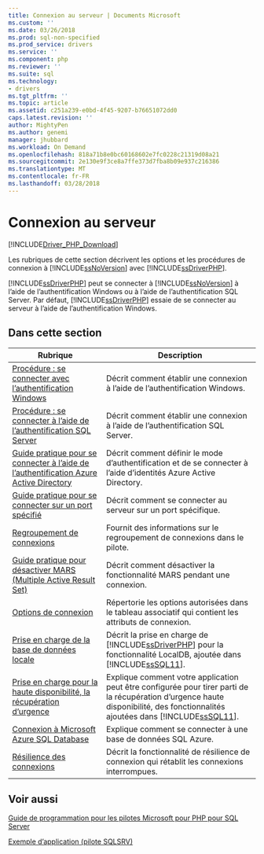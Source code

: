 ```yaml
---
title: Connexion au serveur | Documents Microsoft
ms.custom: ''
ms.date: 03/26/2018
ms.prod: sql-non-specified
ms.prod_service: drivers
ms.service: ''
ms.component: php
ms.reviewer: ''
ms.suite: sql
ms.technology:
- drivers
ms.tgt_pltfrm: ''
ms.topic: article
ms.assetid: c251a239-e0bd-4f45-9207-b76651072dd0
caps.latest.revision: ''
author: MightyPen
ms.author: genemi
manager: jhubbard
ms.workload: On Demand
ms.openlocfilehash: 818a71b8e0bc60168602e7fc0228c21319d08a21
ms.sourcegitcommit: 2e130e9f3ce8a7ffe373d7fba8b09e937c216386
ms.translationtype: MT
ms.contentlocale: fr-FR
ms.lasthandoff: 03/28/2018
---
```

# <a name="connecting-to-the-server"></a>Connexion au serveur
[!INCLUDE[Driver_PHP_Download](../../includes/driver_php_download.md)]

Les rubriques de cette section décrivent les options et les procédures de connexion à [!INCLUDE[ssNoVersion](../../includes/ssnoversion_md.md)] avec [!INCLUDE[ssDriverPHP](../../includes/ssdriverphp_md.md)].  

[!INCLUDE[ssDriverPHP](../../includes/ssdriverphp_md.md)] peut se connecter à [!INCLUDE[ssNoVersion](../../includes/ssnoversion_md.md)] à l’aide de l’authentification Windows ou à l’aide de l’authentification SQL Server. Par défaut, [!INCLUDE[ssDriverPHP](../../includes/ssdriverphp_md.md)] essaie de se connecter au serveur à l’aide de l’authentification Windows.  

## <a name="in-this-section"></a>Dans cette section  

|Rubrique| Description|  
|---------|---------------|  
|[Procédure : se connecter avec l’authentification Windows](../../connect/php/how-to-connect-using-windows-authentication.md)|Décrit comment établir une connexion à l’aide de l’authentification Windows.|  
|[Procédure : se connecter à l’aide de l’authentification SQL Server](../../connect/php/how-to-connect-using-sql-server-authentication.md)|Décrit comment établir une connexion à l’aide de l’authentification SQL Server.|  
|[Guide pratique pour se connecter à l’aide de l’authentification Azure Active Directory](../../connect/php/azure-active-directory.md)|Décrit comment définir le mode d’authentification et de se connecter à l’aide d’identités Azure Active Directory.|  
|[Guide pratique pour se connecter sur un port spécifié](../../connect/php/how-to-connect-on-a-specified-port.md)|Décrit comment se connecter au serveur sur un port spécifique.|  
|[Regroupement de connexions](../../connect/php/connection-pooling-microsoft-drivers-for-php-for-sql-server.md)|Fournit des informations sur le regroupement de connexions dans le pilote.|  
|[Guide pratique pour désactiver MARS (Multiple Active Result Set)](../../connect/php/how-to-disable-multiple-active-resultsets-mars.md)|Décrit comment désactiver la fonctionnalité MARS pendant une connexion.|  
|[Options de connexion](../../connect/php/connection-options.md)|Répertorie les options autorisées dans le tableau associatif qui contient les attributs de connexion.|  
|[Prise en charge de la base de données locale](../../connect/php/php-driver-for-sql-server-support-for-localdb.md)|Décrit la prise en charge de [!INCLUDE[ssDriverPHP](../../includes/ssdriverphp_md.md)] pour la fonctionnalité LocalDB, ajoutée dans [!INCLUDE[ssSQL11](../../includes/sssql11_md.md)].|  
|[Prise en charge pour la haute disponibilité, la récupération d’urgence](../../connect/php/php-driver-for-sql-server-support-for-high-availability-disaster-recovery.md)|Explique comment votre application peut être configurée pour tirer parti de la récupération d’urgence haute disponibilité, des fonctionnalités ajoutées dans [!INCLUDE[ssSQL11](../../includes/sssql11_md.md)].|  
|[Connexion à Microsoft Azure SQL Database](../../connect/php/connecting-to-microsoft-azure-sql-database.md)|Explique comment se connecter à une base de données SQL Azure.|  
|[Résilience des connexions](../../connect/php/connection-resiliency.md)|Décrit la fonctionnalité de résilience de connexion qui rétablit les connexions interrompues.|  

## <a name="see-also"></a>Voir aussi  
[Guide de programmation pour les pilotes Microsoft pour PHP pour SQL Server](../../connect/php/programming-guide-for-php-sql-driver.md)

[Exemple d’application &#40;pilote SQLSRV&#41;](../../connect/php/example-application-sqlsrv-driver.md)  
